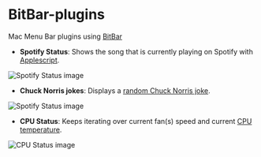 # BitBar-plugins
Mac Menu Bar plugins using [BitBar](https://github.com/matryer/bitbar)

- **Spotify Status**: Shows the song that is currently playing on Spotify with [Applescript](https://en.wikipedia.org/wiki/AppleScript).

![Spotify Status image](https://raw.github.com/dinispeixoto/BitBar-plugins/master/imgs/spotify_status.png)

- **Chuck Norris jokes**: Displays a [random Chuck Norris joke](https://github.com/chucknorris-io/chuck-api).

![Spotify Status image](https://raw.github.com/dinispeixoto/BitBar-plugins/master/imgs/cn_jokes.png)

- **CPU Status**: Keeps iterating over current fan(s) speed and current [CPU temperature](https://github.com/lavoiesl/osx-cpu-temp).

![CPU Status image](https://raw.github.com/dinispeixoto/BitBar-plugins/master/imgs/cpu_status.gif)
